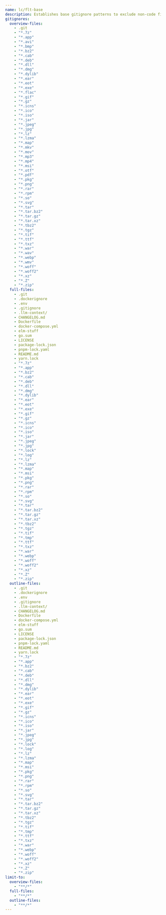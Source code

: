 ```yaml
---
name: lc/flt-base
description: Establishes base gitignore patterns to exclude non-code files (e.g., binaries, archives, logs) from overview, full, and outline selections. Use as a foundation for project-specific file filtering in context generation.
gitignores:
  overview-files:
    - .git
    - "*.7z"
    - "*.app"
    - "*.avi"
    - "*.bmp"
    - "*.bz2"
    - "*.cab"
    - "*.deb"
    - "*.dll"
    - "*.dmg"
    - "*.dylib"
    - "*.ear"
    - "*.eot"
    - "*.exe"
    - "*.flac"
    - "*.gif"
    - "*.gz"
    - "*.icns"
    - "*.ico"
    - "*.iso"
    - "*.jar"
    - "*.jpeg"
    - "*.jpg"
    - "*.lz"
    - "*.lzma"
    - "*.map"
    - "*.mkv"
    - "*.mov"
    - "*.mp3"
    - "*.mp4"
    - "*.msi"
    - "*.otf"
    - "*.pdf"
    - "*.pkg"
    - "*.png"
    - "*.rar"
    - "*.rpm"
    - "*.so"
    - "*.svg"
    - "*.tar"
    - "*.tar.bz2"
    - "*.tar.gz"
    - "*.tar.xz"
    - "*.tbz2"
    - "*.tgz"
    - "*.tif"
    - "*.ttf"
    - "*.txz"
    - "*.war"
    - "*.wav"
    - "*.webp"
    - "*.wmv"
    - "*.woff"
    - "*.woff2"
    - "*.xz"
    - "*.Z"
    - "*.zip"
  full-files:
    - .git
    - .dockerignore
    - .env
    - .gitignore
    - .llm-context/
    - CHANGELOG.md
    - Dockerfile
    - docker-compose.yml
    - elm-stuff
    - go.sum
    - LICENSE
    - package-lock.json
    - pnpm-lock.yaml
    - README.md
    - yarn.lock
    - "*.7z"
    - "*.app"
    - "*.bz2"
    - "*.cab"
    - "*.deb"
    - "*.dll"
    - "*.dmg"
    - "*.dylib"
    - "*.ear"
    - "*.eot"
    - "*.exe"
    - "*.gif"
    - "*.gz"
    - "*.icns"
    - "*.ico"
    - "*.iso"
    - "*.jar"
    - "*.jpeg"
    - "*.jpg"
    - "*.lock"
    - "*.log"
    - "*.lz"
    - "*.lzma"
    - "*.map"
    - "*.msi"
    - "*.pkg"
    - "*.png"
    - "*.rar"
    - "*.rpm"
    - "*.so"
    - "*.svg"
    - "*.tar"
    - "*.tar.bz2"
    - "*.tar.gz"
    - "*.tar.xz"
    - "*.tbz2"
    - "*.tgz"
    - "*.tif"
    - "*.tmp"
    - "*.ttf"
    - "*.txz"
    - "*.war"
    - "*.webp"
    - "*.woff"
    - "*.woff2"
    - "*.xz"
    - "*.Z"
    - "*.zip"
  outline-files:
    - .git
    - .dockerignore
    - .env
    - .gitignore
    - .llm-context/
    - CHANGELOG.md
    - Dockerfile
    - docker-compose.yml
    - elm-stuff
    - go.sum
    - LICENSE
    - package-lock.json
    - pnpm-lock.yaml
    - README.md
    - yarn.lock
    - "*.7z"
    - "*.app"
    - "*.bz2"
    - "*.cab"
    - "*.deb"
    - "*.dll"
    - "*.dmg"
    - "*.dylib"
    - "*.ear"
    - "*.eot"
    - "*.exe"
    - "*.gif"
    - "*.gz"
    - "*.icns"
    - "*.ico"
    - "*.iso"
    - "*.jar"
    - "*.jpeg"
    - "*.jpg"
    - "*.lock"
    - "*.log"
    - "*.lz"
    - "*.lzma"
    - "*.map"
    - "*.msi"
    - "*.pkg"
    - "*.png"
    - "*.rar"
    - "*.rpm"
    - "*.so"
    - "*.svg"
    - "*.tar"
    - "*.tar.bz2"
    - "*.tar.gz"
    - "*.tar.xz"
    - "*.tbz2"
    - "*.tgz"
    - "*.tif"
    - "*.tmp"
    - "*.ttf"
    - "*.txz"
    - "*.war"
    - "*.webp"
    - "*.woff"
    - "*.woff2"
    - "*.xz"
    - "*.Z"
    - "*.zip"
limit-to:
  overview-files:
    - "**/*"
  full-files:
    - "**/*"
  outline-files:
    - "**/*"
---
```

